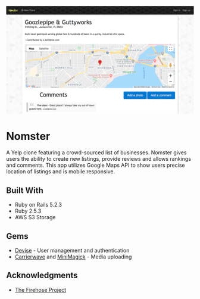 ![Sample Page](docs/images/sample-entry.png)

# Nomster

A Yelp clone featuring a crowd-sourced list of businesses. Nomster gives users the ability to create new listings, provide reviews and allows rankings and comments. This app utilizes Google Maps API to show users precise location of listings and is mobile responsive.

## Built With

* Ruby on Rails 5.2.3
* Ruby 2.5.3
* AWS S3 Storage

## Gems

* [Devise](https://github.com/heartcombo/devise) - User management and authentication
* [Carrierwave](https://github.com/carrierwaveuploader/carrierwave) and [MiniMagick](https://github.com/minimagick/minimagick) - Media uploading 

## Acknowledgments

* [The Firehose Project](https://thefirehoseproject.com)
